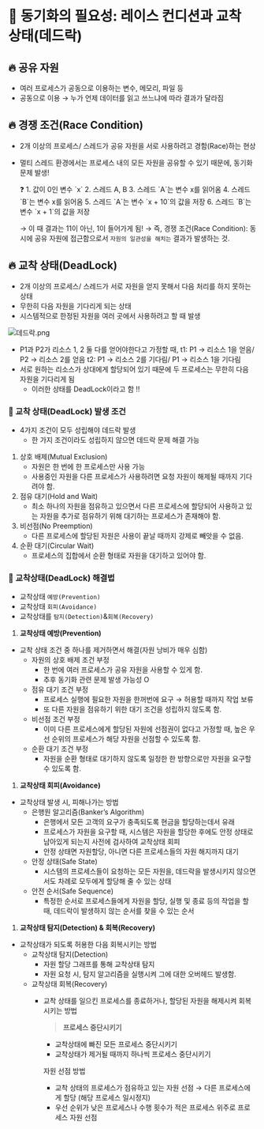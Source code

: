 # 📑 동기화의 필요성: 레이스 컨디션과 교착 상태(데드락)

## 🔥 공유 자원

- 여러 프로세스가 공동으로 이용하는 변수, 메모리, 파일 등
- 공동으로 이용 → 누가 언제 데이터를 읽고 쓰느냐에 따라 결과가 달라짐

## 🔥 경쟁 조건(Race Condition)

- 2개 이상의 프로세스/ 스레드가 공유 자원을 서로 사용하려고 경함(Race)하는 현상
- 멀티 스레드 환경에서는 프로세스 내의 모든 자원을 공유할 수 있기 때문에, 동기화 문제 발생!
    
    <aside>
    ❓ 1. 값이 0인 변수 `x`
    2. 스레드 A, B
    3. 스레드 `A`는 변수 x를 읽어옴
    4. 스레드 `B`는 변수 x를 읽어옴
    5. 스레드 `A`는 변수 `x + 10`의 값을 저장
    6. 스레드 `B`는 변수 `x + 1`의 값을 저장
    
    </aside>
    
    → 이 때 결과는 11이 아닌, 1이 들어가게 됨!
    → 즉, 경쟁 조건(Race Condition): 동시에 공유 자원에 접근함으로서 `자원의 일관성을 해치는` 결과가 발생하는 것.
    

## 🔥 교착 상태(DeadLock)

- 2개 이상의 프로세스/ 스레드가 서로 자원을 얻지 못해서 다음 처리를 하지 못하는 상태
- 무한히 다음 자원을 기다리게 되는 상태
- 시스템적으로 한정된 자원을 여러 곳에서 사용하려고 할 때 발생

![데드락.png](https://t1.daumcdn.net/cfile/tistory/243E89355714C26E28)

- P1과 P2가 리소스 1, 2 둘 다를 얻어야한다고 가정할 때,
t1: P1 → 리소스 1을 얻음/ P2 → 리소스 2를 얻음
t2: P1 → 리소스 2를 기다림/ P1 → 리소스 1을 기다림
- 서로 원하는 리소스가 상대에게 할당되어 있기 때문에 두 프로세스는 무한히 다음 자원을 기다리게 됨
    - 이러한 상태를 DeadLock이라고 함 !!

### 🚰 교착 상태(DeadLock) 발생 조건

- 4가지 조건이 모두 성립해야 데드락 발생
    - 한 가지 조건이라도 성립하지 않으면 데드락 문제 해결 가능

1. 상호 배제(Mutual Exclusion)
    - 자원은 한 번에 한 프로세스만 사용 가능
    - 사용중인 자원을 다른 프로세스가 사용하려면 요청 자원이 해제될 때까지 기다려야 함.
2. 점유 대기(Hold and Wait)
    - 최소 하나의 자원을 점유하고 있으면서 다른 프로세스에 할당되어 사용하고 있는 자원을 추가로 점유하기 위해 대기하는 프로세스가 존재해야 함.
3. 비선점(No Preemption)
    - 다른 프로세스에 할당된 자원은 사용이 끝날 때까지 강제로 빼앗을 수 없음.
4. 순환 대기(Circular Wait)
    - 프로세스의 집합에서 순환 형태로 자원을 대기하고 있어야 함.

### 🚰 교착상태(DeadLock) 해결법

- 교착상태 `예방(Prevention)`
- 교착상태 `회피(Avoidance)`
- 교착상태를 `탐지(Detection)`&`회복(Recovery)`

1. **교착상태 예방(Prevention)**
- 교착 상태 조건 중 하나를 제거하면서 해결(자원 낭비가 매우 심함)
    - 자원의 상호 배제 조건 부정
        - 한 번에 여러 프로세스가 공유 자원을 사용할 수 있게 함.
        - 추후 동기화 관련 문제 발생 가능성 O
    - 점유 대기 조건 부정
        - 프로세스 실행에 필요한 자원을 한꺼번에 요구 → 허용할 때까지 작업 보류
        - 또 다른 자원을 점유하기 위한 대기 조건을 성립하지 않도록 함.
    - 비선점 조건 부정
        - 이미 다른 프로세스에게 할당된 자원에 선점권이 없다고 가정할 때, 높은 우선 순위의 프로세스가 해당 자원을 선점할 수 있도록 함.
    - 순환 대기 조건 부정
        - 자원을 순환 형태로 대기하지 않도록 일정한 한 방향으로만 자원을 요구할 수 있도록 함.

1. **교착상태 회피(Avoidance)**
- 교착상태 발생 시, 피해나가는 방법
    - 은행원 알고리즘(Banker’s Algorithm)
        - 은행에서 모든 고객의 요구가 충족되도록 현금을 할당하는데서 유래
        - 프로세스가 자원을 요구할 때, 시스템은 자원을 할당한 후에도 안정 상태로 남아있게 되는지 사전에 검사하여 교착상태 회피
        - 안정 상태면 자원할당, 아니면 다른 프로세스들의 자원 해지까지 대기
    - 안정 상태(Safe State)
        - 시스템의 프로세스들이 요청하는 모든 자원을, 데드락을 발생시키지 않으면서도 차례로 모두에게 할당해 줄 수 있는 상태
    - 안전 순서(Safe Sequence)
        - 특정한 순서로 프로세스들에게 자원을 할당, 실행 및 종료 등의 작업을 할 때, 데드락이 발생하지 않는 순서를 찾을 수 있는 순서

1. **교착상태 탐지(Detection) & 회복(Recovery)**
- 교착상태가 되도록 허용한 다음 회복시키는 방법
    - 교착상태 탐지(Detection)
        - 자원 할당 그래프를 통해 교착상태 탐지
        - 자원 요청 시, 탐지 알고리즘을 실행시켜 그에 대한 오버헤드 발생함.
    - 교착상태 회복(Recovery)
        - 교착 상태를 일으킨 프로세스를 종료하거나, 할당된 자원을 해제시켜 회복시키는 방법
            
            > **프로세스 중단시키기**
            - 교착상태에 빠진 모든 프로세스 중단시키기
            - 교착상태가 제거될 때까지 하나씩 프로세스 중단시키기
            
            자원 선점 방법
            - 교착 상태의 프로세스가 점유하고 있는 자원 선점 → 다른 프로세스에게 할당 (해당 프로세스 일시정지)
            - 우선 순위가 낮은 프로세스나 수행 횟수가 적은 프로세스 위주로 프로세스 자원 선점
            >